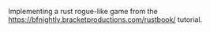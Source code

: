 Implementing a rust rogue-like game from the https://bfnightly.bracketproductions.com/rustbook/ tutorial.

